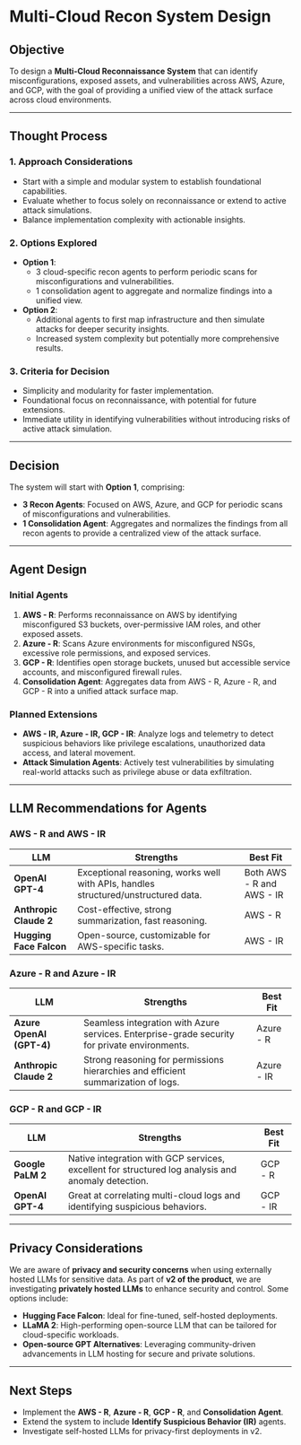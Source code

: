 # **Multi-Cloud Recon System Design**

## **Objective**  
To design a **Multi-Cloud Reconnaissance System** that can identify misconfigurations, exposed assets, and vulnerabilities across AWS, Azure, and GCP, with the goal of providing a unified view of the attack surface across cloud environments.

---

## **Thought Process**
### **1. Approach Considerations**
- Start with a simple and modular system to establish foundational capabilities.
- Evaluate whether to focus solely on reconnaissance or extend to active attack simulations.
- Balance implementation complexity with actionable insights.

### **2. Options Explored**
- **Option 1**: 
  - 3 cloud-specific recon agents to perform periodic scans for misconfigurations and vulnerabilities.
  - 1 consolidation agent to aggregate and normalize findings into a unified view.
- **Option 2**:
  - Additional agents to first map infrastructure and then simulate attacks for deeper security insights.
  - Increased system complexity but potentially more comprehensive results.

### **3. Criteria for Decision**
- Simplicity and modularity for faster implementation.
- Foundational focus on reconnaissance, with potential for future extensions.
- Immediate utility in identifying vulnerabilities without introducing risks of active attack simulation.

---

## **Decision**  
The system will start with **Option 1**, comprising:
- **3 Recon Agents**: Focused on AWS, Azure, and GCP for periodic scans of misconfigurations and vulnerabilities.
- **1 Consolidation Agent**: Aggregates and normalizes the findings from all recon agents to provide a centralized view of the attack surface.

---

## **Agent Design**

### **Initial Agents**
1. **AWS - R**: Performs reconnaissance on AWS by identifying misconfigured S3 buckets, over-permissive IAM roles, and other exposed assets.
2. **Azure - R**: Scans Azure environments for misconfigured NSGs, excessive role permissions, and exposed services.
3. **GCP - R**: Identifies open storage buckets, unused but accessible service accounts, and misconfigured firewall rules.
4. **Consolidation Agent**: Aggregates data from AWS - R, Azure - R, and GCP - R into a unified attack surface map.

### **Planned Extensions**
- **AWS - IR, Azure - IR, GCP - IR**: Analyze logs and telemetry to detect suspicious behaviors like privilege escalations, unauthorized data access, and lateral movement.
- **Attack Simulation Agents**: Actively test vulnerabilities by simulating real-world attacks such as privilege abuse or data exfiltration.

---

## **LLM Recommendations for Agents**

### **AWS - R and AWS - IR**
| **LLM**               | **Strengths**                                                                                     | **Best Fit**               |
|------------------------|--------------------------------------------------------------------------------------------------|----------------------------|
| **OpenAI GPT-4**       | Exceptional reasoning, works well with APIs, handles structured/unstructured data.               | Both AWS - R and AWS - IR  |
| **Anthropic Claude 2** | Cost-effective, strong summarization, fast reasoning.                                            | AWS - R                    |
| **Hugging Face Falcon**| Open-source, customizable for AWS-specific tasks.                                               | AWS - IR                   |

### **Azure - R and Azure - IR**
| **LLM**               | **Strengths**                                                                                     | **Best Fit**               |
|------------------------|--------------------------------------------------------------------------------------------------|----------------------------|
| **Azure OpenAI (GPT-4)** | Seamless integration with Azure services. Enterprise-grade security for private environments.      | Azure - R                  |
| **Anthropic Claude 2** | Strong reasoning for permissions hierarchies and efficient summarization of logs.                | Azure - IR                 |

### **GCP - R and GCP - IR**
| **LLM**               | **Strengths**                                                                                     | **Best Fit**               |
|------------------------|--------------------------------------------------------------------------------------------------|----------------------------|
| **Google PaLM 2**      | Native integration with GCP services, excellent for structured log analysis and anomaly detection.| GCP - R                   |
| **OpenAI GPT-4**       | Great at correlating multi-cloud logs and identifying suspicious behaviors.                       | GCP - IR                  |

---

## **Privacy Considerations**

We are aware of **privacy and security concerns** when using externally hosted LLMs for sensitive data. As part of **v2 of the product**, we are investigating **privately hosted LLMs** to enhance security and control. Some options include:
- **Hugging Face Falcon**: Ideal for fine-tuned, self-hosted deployments.
- **LLaMA 2**: High-performing open-source LLM that can be tailored for cloud-specific workloads.
- **Open-source GPT Alternatives**: Leveraging community-driven advancements in LLM hosting for secure and private solutions.

---

## **Next Steps**  
- Implement the **AWS - R**, **Azure - R**, **GCP - R**, and **Consolidation Agent**.
- Extend the system to include **Identify Suspicious Behavior (IR)** agents.
- Investigate self-hosted LLMs for privacy-first deployments in v2.
